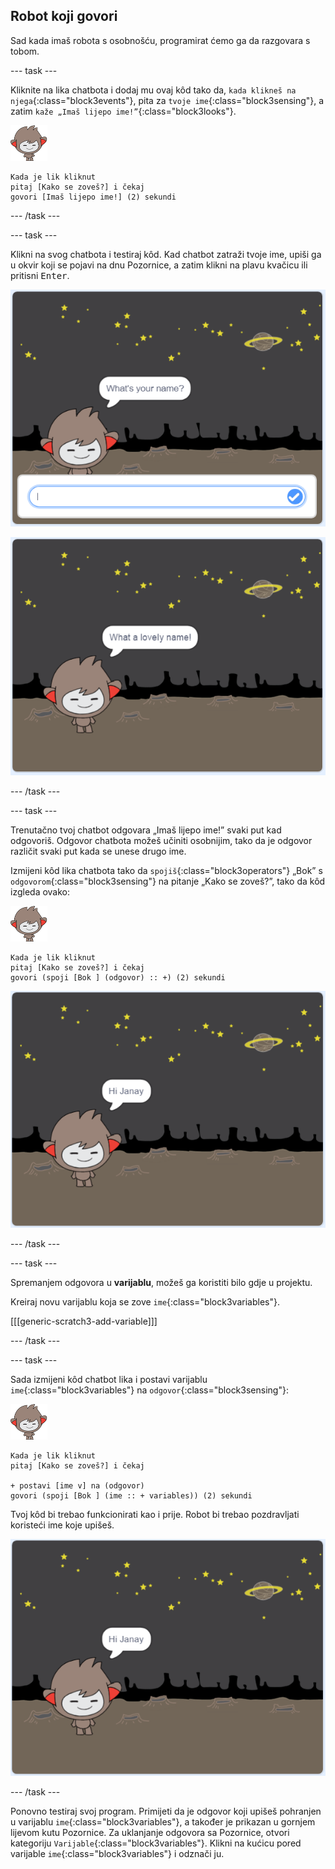 ## Robot koji govori

Sad kada imaš robota s osobnošću, programirat ćemo ga da razgovara s tobom.

\--- task \---

Kliknite na lika chatbota i dodaj mu ovaj kôd tako da, `kada klikneš na njega`{:class="block3events"}, pita za `tvoje ime`{:class="block3sensing"}, a zatim `kaže „Imaš lijepo ime!”`{:class="block3looks"}.

![nano lik](images/nano-sprite.png)

```blocks3
Kada je lik kliknut
pitaj [Kako se zoveš?] i čekaj
govori [Imaš lijepo ime!] (2) sekundi
```

\--- /task \---

\--- task \---

Klikni na svog chatbota i testiraj kôd. Kad chatbot zatraži tvoje ime, upiši ga u okvir koji se pojavi na dnu Pozornice, a zatim klikni na plavu kvačicu ili pritisni <kbd>Enter</kbd>.

![Testiranje odgovora chatbota](images/chatbot-ask-test1.png)

![Testiranje odgovora chatbota](images/chatbot-ask-test2.png)

\--- /task \---

\--- task \---

Trenutačno tvoj chatbot odgovara „Imaš lijepo ime!” svaki put kad odgovoriš. Odgovor chatbota možeš učiniti osobnijim, tako da je odgovor različit svaki put kada se unese drugo ime.

Izmijeni kôd lika chatbota tako da `spojiš`{:class="block3operators"} „Bok” s `odgovorom`{:class="block3sensing"} na pitanje „Kako se zoveš?”, tako da kôd izgleda ovako:

![nano lik](images/nano-sprite.png)

```blocks3
Kada je lik kliknut
pitaj [Kako se zoveš?] i čekaj
govori (spoji [Bok ] (odgovor) :: +) (2) sekundi
```

![Testiranje prilagođenog odgovora](images/chatbot-answer-test.png)

\--- /task \---

\--- task \---

Spremanjem odgovora u **varijablu**, možeš ga koristiti bilo gdje u projektu.

Kreiraj novu varijablu koja se zove `ime`{:class="block3variables"}.

[[[generic-scratch3-add-variable]]]

\--- /task \---

\--- task \---

Sada izmijeni kôd chatbot lika i postavi varijablu `ime`{:class="block3variables"} na `odgovor`{:class="block3sensing"}:

![nano lik](images/nano-sprite.png)

```blocks3
Kada je lik kliknut
pitaj [Kako se zoveš?] i čekaj

+ postavi [ime v] na (odgovor)
govori (spoji [Bok ] (ime :: + variables)) (2) sekundi
```

Tvoj kôd bi trebao funkcionirati kao i prije. Robot bi trebao pozdravljati koristeći ime koje upišeš.

![Testiranje prilagođenog odgovora](images/chatbot-answer-test.png)

\--- /task \---

Ponovno testiraj svoj program. Primijeti da je odgovor koji upišeš pohranjen u varijablu `ime`{:class="block3variables"}, a također je prikazan u gornjem lijevom kutu Pozornice. Za uklanjanje odgovora sa Pozornice, otvori kategoriju `Varijable`{:class="block3variables"}. Klikni na kućicu pored varijable `ime`{:class="block3variables"} i odznači ju.